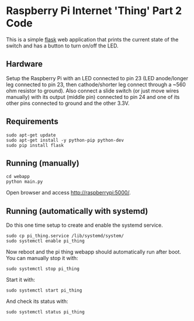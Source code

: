 # Raspberry Pi Internet 'Thing' Part 2 Code

This is a simple [flask](http://flask.pocoo.org/) web application that prints the current state of the switch and has a button to turn on/off the LED.

## Hardware

Setup the Raspberry Pi with an LED connected to pin 23 (LED anode/longer leg connected to pin 23, then cathode/shorter leg connect through a ~560 ohm resistor to ground).  Also connect a slide switch (or just move wires manually) with its output (middle pin) connected to pin 24 and one of its other pins connected to ground and the other 3.3V.

## Requirements

    sudo apt-get update
    sudo apt-get install -y python-pip python-dev
    sudo pip install flask

## Running (manually)

    cd webapp
    python main.py

Open browser and access [http://raspberrypi:5000/](http://raspberrypi:5000/).

## Running (automatically with systemd)

Do this one time setup to create and enable the systemd service.

    sudo cp pi_thing.service /lib/systemd/system/
    sudo systemctl enable pi_thing

Now reboot and the pi thing webapp should automatically run after boot.  You can manually stop it with:

    sudo systemctl stop pi_thing

Start it with:

    sudo systemctl start pi_thing

And check its status with:

    sudo systemctl status pi_thing
